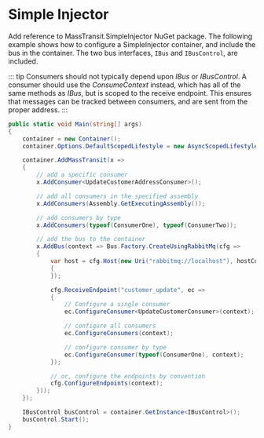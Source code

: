 # Simple Injector

Add reference to MassTransit.SimpleInjector NuGet package. The following example shows how to configure a  SimpleInjector container, and include the bus in the
container. The two bus interfaces, `IBus` and `IBusControl`, are included.

::: tip
Consumers should not typically depend upon <i>IBus</i> or <i>IBusControl</i>. A consumer should use the <i>ConsumeContext</i>
instead, which has all of the same methods as <i>IBus</i>, but is scoped to the receive endpoint. This ensures that
messages can be tracked between consumers, and are sent from the proper address.
:::

```csharp
public static void Main(string[] args)
{
    container = new Container();
    container.Options.DefaultScopedLifestyle = new AsyncScopedLifestyle();

    container.AddMassTransit(x =>
    {
        // add a specific consumer
        x.AddConsumer<UpdateCustomerAddressConsumer>();

        // add all consumers in the specified assembly
        x.AddConsumers(Assembly.GetExecutingAssembly());

        // add consumers by type
        x.AddConsumers(typeof(ConsumerOne), typeof(ConsumerTwo));

        // add the bus to the container
        x.AddBus(context => Bus.Factory.CreateUsingRabbitMq(cfg =>
        {
            var host = cfg.Host(new Uri("rabbitmq://localhost"), hostConfigurator =>
            {
            });

            cfg.ReceiveEndpoint("customer_update", ec =>
            {
                // Configure a single consumer
                ec.ConfigureConsumer<UpdateCustomerConsumer>(context);

                // configure all consumers
                ec.ConfigureConsumers(context);

                // configure consumer by type
                ec.ConfigureConsumer(typeof(ConsumerOne), context);
            });

            // or, configure the endpoints by convention
            cfg.ConfigureEndpoints(context);
        }));
    });

    IBusControl busControl = container.GetInstance<IBusControl>();
    busControl.Start();
}
```